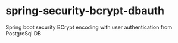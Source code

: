 # spring-security-bcrypt-dbauth
Spring boot security BCrypt encoding with user authentication from PostgreSql DB
